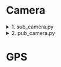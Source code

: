 # Camera

<details>
<summary>1. sub_camera.py </summary>

<br>

ROS를 이용하여 CompressedImage 유형의 Topic을 Subscribe 하고, 받은 이미지를 OpenCV를 통해 화면에 표시하는 역할
<br>

```python
rospy.init_node('camera', anonymous=True)
self.bridge=CvBridge()
```
 - 노드를 초기화하고 노드의 이름을 'camera' 설정
 - anonymous=True 로 설정하면 노드 이름이 중복되더라도 중복을 피하기 위해 무작위로 변경
 - ROS 이미지 메세지와 OpenCV 이미지 간의 변환을 담당하는 CvBridge 클래스의 인스턴스 생성


```python
self.image_sub = rospy.Subscriber("/image_jpeg/compressed", CompressedImage, self.callback)
rospy.spin()
```
 - MORAI Simulator에서 Publish 하는 CompressedImage 메세지 유형의 Topic ("/image_jpeg/compressed") Subscribe
 - 새로운 메세지가 도착할 때마다 self.callback 메서드 호출
 - 노드를 실행하고 노드가 종료되기 전까지 프로그램을 계속 실행하는 역할


```python
comp_img = self.bridge.compressed_imgmsg_to_cv2(data)
cv2.imshow("Image window", comp_img)
cv2.waitKey(1)
```
 - CvBridge를 이용하여 ROS의 CompressedImage 유형의 메세지를 OpenCV 이미지 유형으로 변환
 - OpenCV를 이용하여 "Image window" 라는 창에 'comp_img'표시
 - OpenCV 창을 업데이트하기 위한 대기 시간 설정 (1ms 동안 대기하면서 창 업데이트)


```python
if __name__ == '__main__':
    try:
        image_parser = IMGParser()
    except rospy.ROSInterruptException:
        pass
```
 - if __name__ == '__main__': 블록에서는 스크립트가 직접 실행될 때 다음 작업을 수행하게 하는 역할
 - try 블록 안에서 IMGParser 클래스의 인스턴스를 생성하여 이미치 처리 시작
 - ROS와 관련된 예외가 발생할 경우 해당 예외를 처리 (rospy.ROSInterruptExceptiondms ROS 노드가 중지될 때 발생하는 예외)

</details>

<details>
<summary>2. pub_camera.py </summary>

<br>

ROS를 이용하여 CompressedImage 유형의 Topic을 Subscribe 하고, 받은 이미지를 RGB 및 그레이스케일로 변환하여 두 가지 다른 이미지 Topic으로 Publish 하는 역할
<br>

```python
self.rgb_pub = rospy.Publisher('/camera_rgb_image', Image, queue_size=10)
self.gray_pub = rospy.Publisher('/camera_gray_img', Image, queue_size=10)
```
 - Image 메세지 유형의 '/camera_rgb_image' Topic을 Publish 하는 Publisher 객체 생성
 - Image 메세지 유형의 '/camera_gray_img' Topic을 Publish 하는 Publisher 객체 생성
  

```python
gray_img = cv2.cvtColor(img_bgr, cv2.COLOR_BGR2GRAY)
```
 - 색상 공간 변환 함수(cv2.cvtcolor)로 이미지의 색상 공간을 변경
 - Blue, Green, Red 채널 이미지를 단일 채널 그레이스케일 이미지로 변경


```python
rgb_img_msg=self.bridge.cv2_to_imgmsg(img_bgr, 'bgr8')
gray_img_msg =self.bridge.cv2_to_imgmsg(gray_img)
```
 - OpenCV 이미지를 ROS 이미지 메세지로 변환
 - 'bgr8'은 이미지의 인코딩 형식
  

```python
self.rgb_pub.publish(rgb_img_msg)
self.gray_pub.publish(gray_img_msg)
```
 - RGB 이미지 메세지를 '/camera_rgb_image' Topic으로 Publish
 - 그레이스케일 이미지 메세지를 '/camera_gray_img' Topic으로 Publish
</details>

# GPS